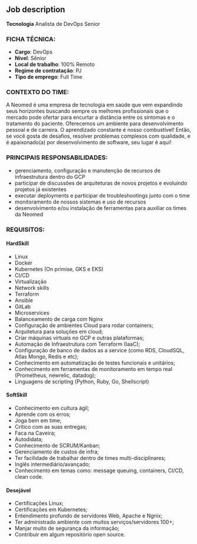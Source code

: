 ## Job description

**Tecnologia**    Analista de DevOps Senior

### FICHA TÉCNICA:
* **Cargo**: DevOps
* **Nível**: Sênior
* **Local de trabalho**: 100% Remoto
* **Regime de contratação**: PJ
* **Tipo de emprego**: Full Time

### CONTEXTO DO TIME:
  A Neomed é uma empresa de tecnologia em saúde que vem expandindo seus
horizontes buscando sempre os melhores profissionais que o mercado pode
ofertar para encurtar a distância entre os sintomas e o tratamento do paciente.
  Oferecemos um ambiente para desenvolvimento pessoal e de carreira.
    O aprendizado constante é nosso combustível! Então, se você gosta de desafios,
  resolver problemas complexos com qualidade, e é apaixonado(a) por desenvolvimento de software, seu lugar é aqui!

### PRINCIPAIS RESPONSABILIDADES:
* gerenciamento, configuração e manutenção de recursos de infraestrutura dentro do GCP
* participar de discussões de arquiteturas de novos projetos e evoluindo projetos já existentes
* executar deployments e participar de troubleshootings junto com o time
* monitoramento de nossos sistemas e uso de recursos
* desenvolvimento e/ou instalação de ferramentas para auxiliar os times da Neomed

### REQUISITOS:

#### HardSkill
* Linux
* Docker
* Kubernetes (On primise, GKS e EKS)
* CI/CD
* Virtualização
* Network skills
* Terraform
* Ansible
* GitLab
* Microservices
* Balanceamento de carga com Nginx
* Configuração de ambientes Cloud para rodar containers;
* Arquitetura para soluções em cloud;
* Criar máquinas virtuais no GCP e outras plataformas;
* Automação de Infraestrutura com Terraform (IaaC);
* Configuração de banco de dados as a service (como RDS, CloudSQL, Atlas Mongo, Redis e etc);
* Conhecimento em automatização de testes funcionais e unitários;
* Conhecimento em ferramentas de monitoramento em tempo real (Prometheus, newrelic, datadog);
* Linguagens de scripting (Python, Ruby, Go, Shellscript)

#### SoftSkill
* Conhecimento em cultura ágil;
* Aprende com os erros;
* Joga bem em time;
* Crítico com as suas entregas;
* Faca na Caveira;
* Autodidata;
* Conhecimento de SCRUM/Kanban;
* Gerenciamento de custos de infra;
* Ter facilidade de trabalhar dentro de times multi-disciplinares;
* Inglês intermediário/avançado;
* Conhecimento em temas como: message queuing, containers, CI/CD, clean code.

#### Desejável

- Certificações Linux;
- Certificações em Kubernetes;
- Entendimento profundo de servidores Web, Apache e Ngnix;
- Ter administrado ambiente com muitos serviços/servidores 100+;
- Manjar muito de segurança da informação;
- Contribuir em algum repositório open source.
